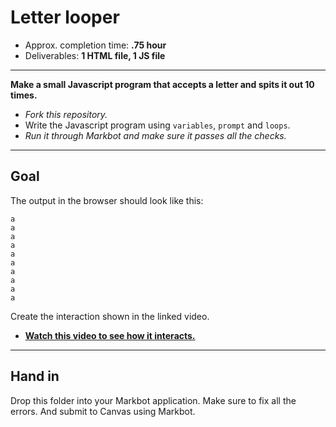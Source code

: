 # Letter looper

- Approx. completion time: **.75 hour**
- Deliverables: **1 HTML file, 1 JS file**

---

**Make a small Javascript program that accepts a letter and spits it out 10 times.**

- *Fork this repository.*
- Write the Javascript program using `variables`, `prompt` and `loops`.
- *Run it through Markbot and make sure it passes all the checks.*

---

## Goal

The output in the browser should look like this:

```
a
a
a
a
a
a
a
a
a
a
```

Create the interaction shown in the linked video.

- [**Watch this video to see how it interacts.**](https://youtu.be/-zgfS9warGw)

---

## Hand in

Drop this folder into your Markbot application. Make sure to fix all the errors. And submit to Canvas using Markbot.
